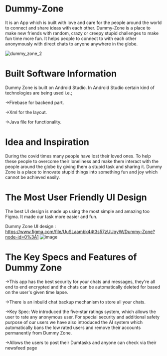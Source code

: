 # Dummy-Zone

It is an App which is built with love and care for the people around the world to connect and share ideas with each other. Dummy-Zone is a place to make new friends with random, crazy or creepy stupid challenges to make fun time more fun. It helps people to connect to with each other anonymously with direct chats to anyone anywhere in the globe.


![dummy_zone_2](https://user-images.githubusercontent.com/70372465/152833110-efaa6958-0fa6-47d6-b41a-a92ab14fa720.png)


# Built Software Information

Dummy Zone is built on Android Studio. In Android Studio certain kind of technologies are being used i.e.;

->Firebase for backend part.  

->Xml for the layout.

->Java file for functionality.

# Idea and Inspiration 

During the covid times many people have lost their loved ones. To help these people to overcome their loneliness and make them interact with the people around the globe by giving them a stupid task and sharing it. Dummy Zone is a place to innovate stupid things into something fun and joy which cannot be achieved easily. 

# The Most User Friendly UI Design 

The best UI design is made up using the most simple and amazing too Figma. It made our task more easier and fun.  

Dummy Zone UI design : https://www.figma.com/file/UuSLaambk44t3s57zUUqyW/Dummy-Zone?node-id=0%3A1
![image](https://user-images.githubusercontent.com/70372465/152833988-56260d87-65a6-46d5-ba33-9a09f6d7ada8.png)

# The Key Specs and Features of Dummy Zone 

->This app has the best security for your chats and messages, they're all end to end encrypted and the chats can be automatically deleted for based on the user's given time lapse. 

->There is an inbuild chat backup mechanism to store all your chats.

->Key Spec: We introduced the five-star ratings system, which allows the user to rate any anonymous user. For special security and additional safety purpose of our users we have also introduced the AI system which automatically bans the low rated users and remove their accounts permanently from Dummy Zone.

->Allows the users to post their Dumtasks and anyone can check via their newsfeed page


